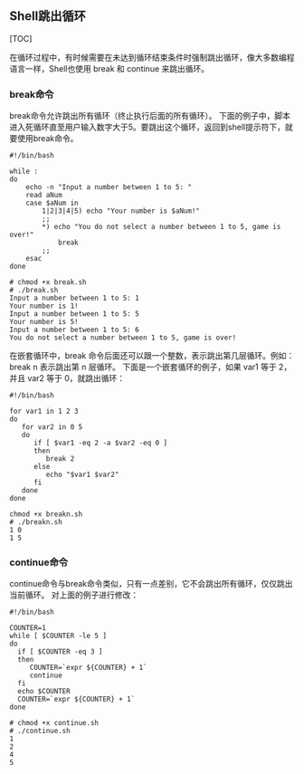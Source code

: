 ## Shell跳出循环
[TOC]

在循环过程中，有时候需要在未达到循环结束条件时强制跳出循环，像大多数编程语言一样，Shell也使用 break 和 continue 来跳出循环。

### break命令
break命令允许跳出所有循环（终止执行后面的所有循环）。 
下面的例子中，脚本进入死循环直至用户输入数字大于5。要跳出这个循环，返回到shell提示符下，就要使用break命令。
```shell
#!/bin/bash

while :
do
    echo -n "Input a number between 1 to 5: "
    read aNum
    case $aNum in
        1|2|3|4|5) echo "Your number is $aNum!"
        ;;
        *) echo "You do not select a number between 1 to 5, game is over!"
            break
        ;;
    esac
done
```
```shell
# chmod +x break.sh
# ./break.sh
Input a number between 1 to 5: 1
Your number is 1!
Input a number between 1 to 5: 5
Your number is 5!
Input a number between 1 to 5: 6
You do not select a number between 1 to 5, game is over!
```
在嵌套循环中，break 命令后面还可以跟一个整数，表示跳出第几层循环。例如： break n 表示跳出第 n 层循环。
下面是一个嵌套循环的例子，如果 var1 等于 2，并且 var2 等于 0，就跳出循环： 
```shell
#!/bin/bash

for var1 in 1 2 3
do
   for var2 in 0 5
   do
      if [ $var1 -eq 2 -a $var2 -eq 0 ]
      then
         break 2
      else
         echo "$var1 $var2"
      fi
   done
done
```
```shell
chmod +x breakn.sh
# ./breakn.sh
1 0
1 5
```

### continue命令
continue命令与break命令类似，只有一点差别，它不会跳出所有循环，仅仅跳出当前循环。
对上面的例子进行修改：
```shell
#!/bin/bash

COUNTER=1
while [ $COUNTER -le 5 ]
do
  if [ $COUNTER -eq 3 ]
  then
     COUNTER=`expr ${COUNTER} + 1`
     continue 
  fi
  echo $COUNTER
  COUNTER=`expr ${COUNTER} + 1`
done
```
```shell
# chmod +x continue.sh
# ./continue.sh 
1
2
4
5
```
